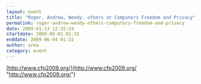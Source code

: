 ```yaml
---
layout: event
title: "Roger, Andrew, Wendy, others at Computers Freedom and Privacy"
permalink: roger-andrew-wendy-others-computers-freedom-and-privacy
date: 2009-01-13 12:32:24
startdate: 2009-06-01 01:31
enddate: 2009-06-04 01:31
author: arma
category: event
---
```


[http://www.cfp2009.org/](http://www.cfp2009.org/ "http://www.cfp2009.org/")

